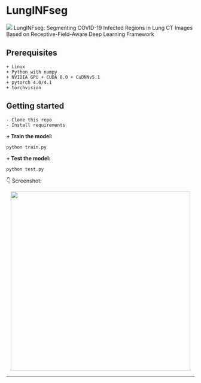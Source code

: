 # LungINFseg
[![](https://img.shields.io/badge/python-3.6%2B-green.svg)]()
LungINFseg: Segmenting COVID-19 Infected Regions in Lung CT Images
Based on Receptive-Field-Aware Deep Learning Framework 


## Prerequisites
```
+ Linux
+ Python with numpy
+ NVIDIA GPU + CUDA 8.0 + CuDNNv5.1
+ pytorch 4.0/4.1
+ torchvision
```
## Getting started
```
- Clone this repo 
- Install requirements
```


**+ Train the model:**

    python train.py 
    
**+ Test the model:**

    python test.py


:point_down: Screenshot:

<p align="center">
  <img src="/static/screenshot.png" height="480px" alt="">
</p>

------------------
